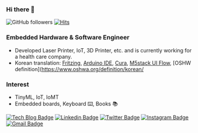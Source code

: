 ### Hi there 👋

<div align=left>

![GitHub followers](https://img.shields.io/github/followers/jbkim?style=social)
[![Hits](https://hits.seeyoufarm.com/api/count/incr/badge.svg?url=https%3A%2F%2Fgithub.com%2Fjbkim&count_bg=%2379C83D&title_bg=%23555555&icon=&icon_color=%23E7E7E7&title=hits&edge_flat=false)](https://hits.seeyoufarm.com)

</div>

### Embedded Hardware & Software Engineer
- Developed Laser Printer, IoT, 3D Printer, etc. and is currently working for a health care company.
- Korean translation: [Fritzing](https://fritzing.org/), [Arduino IDE](https://www.transifex.com/mbanzi/arduino-ide-15/dashboard/), [Cura](https://github.com/Ultimaker/Cura), [M5stack UI Flow](https://flow.m5stack.com/), [OSHW definition](https://www.oshwa.org/definition/korean/

### Interest
- TinyML, IoT, IoMT
- Embedded boards, Keyboard ⌨️, Books 📚


<div align=left>


[![Tech Blog Badge](http://img.shields.io/badge/-Tech%20blog-black?style=flat-square&logo=wordpress&link=https://openmicrolab.com/)](https://openmicrolab.com/) 
[![Linkedin Badge](https://img.shields.io/badge/-LinkedIn-blue?style=flat-square&logo=Linkedin&logoColor=white&link=https://www.linkedin.com/in/jinbuhmkim/)](https://www.linkedin.com/in/jinbuhmkim/) 
[![Twitter Badge](https://img.shields.io/twitter/follow/EspressoDopio?style=social&logo=Twitter&link=https://twitter.com/espressodopio)](https://twitter.com/espressodopio)
[![Instagram Badge](https://img.shields.io/badge/-Instagram-dd2a7b?style=flat-square&logo=instagram&logoColor=white&link=https://www.instagram.com/jinbuhm/)](https://www.instagram.com/jinbuhm/)
[![Gmail Badge](https://img.shields.io/badge/-Gmail-d14836?style=flat-square&logo=Gmail&logoColor=white&link=mailto:Jinbuhm.Kim@gmail.com)](mailto:Jinbuhm.Kim@gmail.com)

</div>

<!--
Here are some ideas to get you started:
- 🔭 I’m currently working on ...
- 🌱 I’m currently learning ...
- 👯 I’m looking to collaborate on ...
- 🤔 I’m looking for help with ...
- 💬 Ask me about ...
- 📫 How to reach me: ...
- 😄 Pronouns: ...
- ⚡ Fun fact: ...
-->
